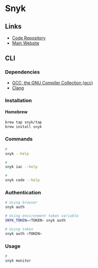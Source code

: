 # Snyk

<!--
snyk/snyk-cli:gradle-5.4
-->

## Links

- [Code Repository](https://github.com/snyk/snyk)
- [Main Website](https://snyk.io/)

## CLI

### Dependencies

- [GCC, the GNU Compiler Collection (gcc)](/gcc.md)
- [Clang](/clang.md)

### Installation

#### Homebrew

```sh
brew tap snyk/tap
brew install snyk
```

### Commands

```sh
#
snyk --help

#
snyk iac --help

#
snyk code --help
```

### Authentication

```sh
# Using browser
snyk auth

# Using environment token variable
SNYK_TOKEN=<TOKEN> snyk auth

# Using token
snyk auth <TOKEN>
```

### Usage

```sh
#
snyk monitor
```

<!--
#
snyk test

#
snyk container test docker.io/library/ubuntu:18.04

#
snyk iac test /path/to/kubernetes_file.yaml
snyk iac test iac/
-->

